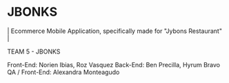 # JBONKS
| Ecommerce Mobile Application, specifically made for "Jybons Restaurant" |

TEAM 5 - JBONKS

Front-End: Norien Ibias, Roz Vasquez
Back-End: Ben Precilla, Hyrum Bravo
QA / Front-End: Alexandra Monteagudo 

